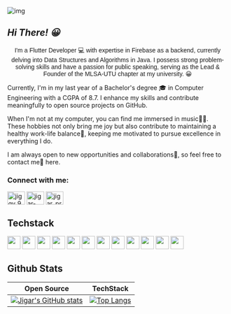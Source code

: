 ![img](https://github.com/Jiggy9/Jiggy/assets/112299754/e44634a5-cbca-4f48-bc2b-2eab72b6ea74)

## _Hi There! 😀_

<p style="text-align: center; font-family: Arial;">I'm a Flutter Developer 💻 with expertise in Firebase as a backend, currently delving into Data Structures and Algorithms in Java. I possess strong problem-solving skills and have a passion for public speaking, serving as the Lead & Founder of the MLSA-UTU chapter at my university. 😀

Currently, I'm in my last year of a Bachelor's degree 🎓 in Computer Engineering with a CGPA of 8.7. I enhance my skills and contribute meaningfully to open source projects on GitHub.

When I'm not at my computer, you can find me immersed in music🎵✨. These hobbies not only bring me joy but also contribute to maintaining a healthy work-life balance💪, keeping me motivated to pursue excellence in everything I do.

I am always open to new opportunities and collaborations🤝, so feel free to contact me📱 here.

<h3 align="left">Connect with me:</h3>
<p align="left">
<a href="https://twitter.com/jiggy_999" target="blank"><img align="center" src="https://raw.githubusercontent.com/rahuldkjain/github-profile-readme-generator/master/src/images/icons/Social/twitter.svg" alt="jiggy_999" height="30" width="40" /></a>
<a href="https://linkedin.com/in/jigar-prajapati-246102249" target="blank"><img align="center" src="https://raw.githubusercontent.com/rahuldkjain/github-profile-readme-generator/master/src/images/icons/Social/linked-in-alt.svg" alt="jigar-prajapati-246102249" height="30" width="40" /></a>
<a href="https://instagram.com/jigar_prajapati_999" target="blank"><img align="center" src="https://raw.githubusercontent.com/rahuldkjain/github-profile-readme-generator/master/src/images/icons/Social/instagram.svg" alt="jigar_prajapati_999" height="30" width="40" /></a>
</p>

## Techstack

<img src="https://github.com/Jiggy9/Jiggy9/assets/112299754/0e444e9d-8dfd-49b7-bae5-f1e02e1418f0" height="30px">
<img src="https://github.com/Jiggy9/Jiggy9/assets/112299754/7e9b7514-c246-445d-a5d0-98059bc91914" height="30px">
<img src="https://github.com/Jiggy9/Jiggy9/assets/112299754/993f1f5e-280c-4b86-ac07-ba2508b78060" height="30px">
<img src="https://github.com/Jiggy9/Jiggy9/assets/112299754/fd8c8bcf-0b8f-49d8-a4f9-82a042646d9b" height="30px">
<img src="https://github.com/Jiggy9/Jiggy9/assets/112299754/30a3edce-ec4a-4a9d-8a69-d05f55de16dc" height="30px">
<img src="https://github.com/Jiggy9/Jiggy9/assets/112299754/0760f725-b6bd-4ee7-8b09-e4b5a304bc2c" height="30px">
<img src="https://github.com/Jiggy9/Jiggy9/assets/112299754/6311dc36-2d85-4dc8-85f8-705224520010" height="30px">
<img src="https://github.com/Jiggy9/Jiggy9/assets/112299754/e5cae94a-4d07-4ec9-9d57-8de3c1371337" height="30px">
<img src="https://github.com/Jiggy9/Jiggy9/assets/112299754/4a2d9d10-d3f1-4a9f-8d63-e121c1b56cbb" height="30px">
<img src="https://github.com/Jiggy9/Jiggy9/assets/112299754/adedba15-d6a0-4819-a070-860371144168" height="30px">
<img src="https://github.com/Jiggy9/Jiggy9/assets/112299754/014ffbc4-75a1-4ad6-b049-e41850c18b5c" height="30px">
<img src="https://github.com/Jiggy9/Jiggy9/assets/112299754/36540d40-0660-40b0-8cc9-cee8325c9214" height="30px">


## Github Stats
  
| Open Source | TechStack |
|-------------|-----------|
| [![Jigar's GitHub stats](https://github-readme-stats.vercel.app/api?username=Jiggy9&theme=tokyonight&show_icons=true&border_color=adffd6)](https://github.com/Jiggy9/github-readme-stats) | [![Top Langs](https://github-readme-stats.vercel.app/api/top-langs/?username=Jiggy9&theme=tokyonight&layout=compact&border_color=adffd6)](https://github.com/Jiggy9/github-readme-stats) |
